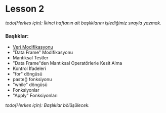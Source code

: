 # Lesson 2

_todo(Herkes için): İkinci haftanın alt başlıklarını işlediğimiz sırayla yazmak._

### Başlıklar: 
* [Veri Modifikasyonu](#verimodifikasyonu)
* "Data Frame" Modifikasyonu
* Mantıksal Testler
* "Data Frame"den Mantıksal Operatörlerle Kesit Alma
* Kontrol İfadeleri
* "for" döngüsü
* paste() fonksiyonu
* "while" döngüsü
* Fonksiyonlar
* "Apply" Fonksiyonları

_todo(Herkes için): Başlıklar bölüşülecek._
